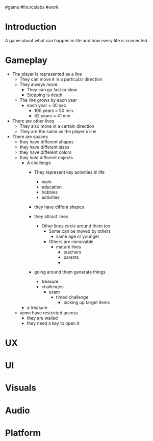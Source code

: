 #game #fourcelabs #work 

Introduction
==
A game about what can happen in life and how every life is connected.

Gameplay
==
- The player is represented as a line
	- They can move it in a particular direction
	- They always move.
		- They can go fast or slow.
		- Stopping is death
	- The line grows by each year
		- each year = 30 sec. 
			- 100 years = 50 min.
			- 82 years = 41 min.
- There are other lives
	- They also move in a certain direction
	- They are the same as the player's line
- There are spaces
	- they have different shapes
	- they have different sizes
	- they have different colors
	- they hold different objects
		- A challenge
			- They represent key activities in life
				- work
				- education
				- hobbies
				- activities
			- they have diffent shapes
			- they attract lines
				- Other lines circle around them too
					- Some can be moved by others
						- same age or younger
					- Others are immovable
						- mature lines
							- teachers
							- parents 
							- 
						
			- going around them generate things
				- treasure
				- challenges
					- exam
						- timed challenge
							- picking up target items 
		- a treasure
	- some have restricted access
		- they are walled
		- they need a key to open it
	

UX
==

UI
==

Visuals
==

Audio
==

Platform
==


